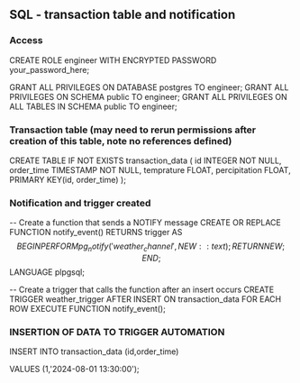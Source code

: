 ## SQL - transaction table and notification

### Access

  CREATE ROLE engineer WITH ENCRYPTED PASSWORD your_password_here;

  GRANT ALL PRIVILEGES ON DATABASE postgres TO engineer;
GRANT ALL PRIVILEGES ON SCHEMA public TO engineer;
GRANT ALL PRIVILEGES ON ALL TABLES IN SCHEMA public TO engineer;



### Transaction table (may need to rerun permissions after creation of this table, note no references defined)

  CREATE TABLE IF NOT EXISTS transaction_data (
        id INTEGER NOT NULL,
        order_time TIMESTAMP NOT NULL,
        temprature FLOAT,
        percipitation FLOAT,
        PRIMARY KEY(id, order_time)
    );



### Notification and trigger created

  -- Create a function that sends a NOTIFY message
CREATE OR REPLACE FUNCTION notify_event() RETURNS trigger AS $$
BEGIN
    PERFORM pg_notify('weather_channel', NEW::text);
    RETURN NEW;
END;
$$ LANGUAGE plpgsql;

  -- Create a trigger that calls the function after an insert occurs
CREATE TRIGGER weather_trigger
AFTER INSERT ON transaction_data
FOR EACH ROW EXECUTE FUNCTION notify_event();

### INSERTION OF DATA TO TRIGGER AUTOMATION

INSERT INTO transaction_data (id,order_time) 

VALUES (1,'2024-08-01 13:30:00');
